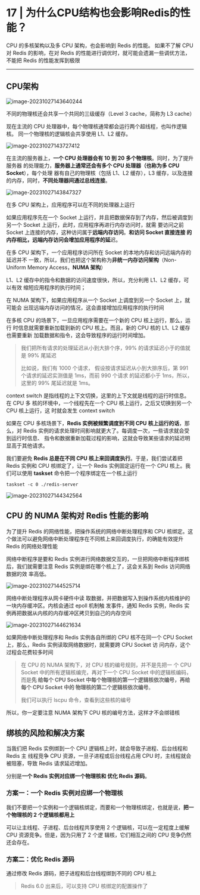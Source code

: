 # 17 | 为什么CPU结构也会影响Redis的性能？

CPU 的多核架构以及多 CPU 架构，也会影响到 Redis 的性能。 如果不了解 CPU 对 Redis 的影响，在对 Redis 的性能进行调优时，就可能会遗漏一些调优方法，不能把 Redis 的性能发挥到极限

---

## CPU架构

![image-20231027143640244](./17_为什么CPU结构也会影响Redis的性能？.assets/image-20231027143640244.png)

不同的物理核还会共享一个共同的三级缓存（Level 3 cache，简称为 L3 cache）

现在主流的 CPU 处理器中，每个物理核通常都会运行两个超线程，也叫作逻辑核。 同一个物理核的逻辑核会共享使用 L1、L2 缓存。

![image-20231027143727412](./17_为什么CPU结构也会影响Redis的性能？.assets/image-20231027143727412.png)

在主流的服务器上，**一个 CPU 处理器会有 10 到 20 多个物理核**。同时，为了提升服务器 的处理能力，**服务器上通常还会有多个 CPU 处理器（也称为多 CPU Socket**），每个处理 器有自己的物理核（包括 L1、L2 缓存），L3 缓存，以及连接的内存，同时，**不同处理器间通过总线连接**。

![image-20231027143847327](./17_为什么CPU结构也会影响Redis的性能？.assets/image-20231027143847327.png)

在多 CPU 架构上，应用程序可以在不同的处理器上运行

如果应用程序先在一个 Socket 上运行，并且把数据保存到了内存，然后被调度到另一个 Socket 上运行，此时，应用程序再进行内存访问时，就需 要访问之前 Socket 上连接的内存，这种访问属于**远端内存访问**。**和访问 Socket 直接连接 的内存相比，远端内存访问会增加应用程序的延**迟。

在多 CPU 架构下，一个应用程序访问所在 Socket 的本地内存和访问远端内存的延迟并不 一致，所以，我们也把这个架构称为**非统一内存访问架构**（Non-Uniform Memory Access，**NUMA 架构**）



L1、L2 缓存中的指令和数据的访问速度很快，所以，充分利用 L1、L2 缓存，可以有效 缩短应用程序的执行时间；

 在 NUMA 架构下，如果应用程序从一个 Socket 上调度到另一个 Socket 上，就可能会 出现远端内存访问的情况，这会直接增加应用程序的执行时间

在多核 CPU 的场景下，一旦应用程序需要在一个新的 CPU 核上运行，那么，运行 时信息就需要重新加载到新的 CPU 核上。而且，新的 CPU 核的 L1、L2 缓存也需要重新 加载数据和指令，这会导致程序的运行时间增加。

> 我们把所有请求的处理延迟从小到大排个序，99% 的请求延迟小于的值就是 99% 尾延迟
>
> 比如说，我们有 1000 个请求， 假设按请求延迟从小到大排序后，第 991 个请求的延迟实测值是 1ms，而前 990 个请求 的延迟都小于 1ms，所以，这里的 99% 尾延迟就是 1ms。

context switch 是指线程的上下文切换，这里的上下文就是线程的运行时信息。在 CPU 多 核的环境中，一个线程先在一个 CPU 核上运行，之后又切换到另一个 CPU 核上运行，这 时就会发生 context switch

如果在 CPU 多核场景下，**Redis 实例被频繁调度到不同 CPU 核上运行的话**，那么，对 Redis 实例的请求处理时间影响就更大了。每调度一次，一些请求就会受到运行时信息、 指令和数据重新加载过程的影响，这就会导致某些请求的延迟明显高于其他请求。

我们要避免 **Redis 总是在不同 CPU 核上来回调度执行**。于是，我们尝试着把 Redis 实例和 CPU 核绑定了，让一个 Redis 实例固定运行在一个 CPU 核上。我们可以使用 **taskset** 命令把一个程序绑定在一个核上运行

```shell
taskset -c 0 ./redis-server
```

![image-20231027144342564](./17_为什么CPU结构也会影响Redis的性能？.assets/image-20231027144342564.png)

## CPU 的 NUMA 架构对 Redis 性能的影响

为了提升 Redis 的网络性能，把操作系统的网络中断处理程序和 CPU 核绑定。这个做法可以避免网络中断处理程序在不同核上来回调度执行，的确能有效提升 Redis 的网络处理性能

网络中断程序是要和 Redis 实例进行网络数据交互的，一旦把网络中断程序绑核 后，我们就需要注意 Redis 实例是绑在哪个核上了，这会关系到 Redis 访问网络数据的效 率高低。

![image-20231027144525714](./17_为什么CPU结构也会影响Redis的性能？.assets/image-20231027144525714.png)

网络中断处理程序从网卡硬件中读 取数据，并把数据写入到操作系统内核维护的一块内存缓冲区。内核会通过 epoll 机制触 发事件，通知 Redis 实例，Redis 实例再把数据从内核的内存缓冲区拷贝到自己的内存空间

![image-20231027144621634](./17_为什么CPU结构也会影响Redis的性能？.assets/image-20231027144621634.png)

如果网络中断处理程序和 Redis 实例各自所绑的 CPU 核不在同一个 CPU Socket 上，那么，Redis 实例读取网络数据时，就需要跨 CPU Socket 访 问内存，这个过程会花费较多时间

> 在 CPU 的 NUMA 架构下，对 CPU 核的编号规则，并不是先把一 个 CPU Socket 中的所有逻辑核编完，再对下一个 CPU Socket 中的逻辑核编码，而是**先 给每个 CPU Socket 中每个物理核的第一个逻辑核依次编号，再给每个 CPU Socket 中的 物理核的第二个逻辑核依次编号**。
>
> 我们可以执行 lscpu 命令，查看到这些核的编号

所以，你一定要注意 NUMA 架构下 CPU 核的编号方法，这样才不会绑错核



## 绑核的风险和解决方案

当我们把 Redis 实例绑到一个 CPU 逻辑核上时，就会导致子进程、后台线程和 Redis 主 线程竞争 CPU 资源，一旦子进程或后台线程占用 CPU 时，主线程就会被阻塞，导致 Redis 请求延迟增加。

分别是**一个 Redis 实例对应绑一个物理核和 优化 Redis 源码**。

### 方案一：一个 Redis 实例对应绑一个物理核

我们不要把一个实例和一个逻辑核绑定，而要和一个物理核绑定，也就是说，**把一个物理核的 2 个逻辑核都用上**

可以让主线程、子进程、后台线程共享使用 2 个逻辑核，可以在一定程度上缓解 CPU 资源竞争。但是，因为只用了 2 个逻 辑核，它们相互之间的 CPU 竞争仍然还会存在。



### 方案二：优化 Redis 源码

通过修改 Redis 源码，把子进程和后台线程绑到不同的 CPU 核上

> Redis 6.0 出来后，可以支持 CPU 核绑定的配置操作了





